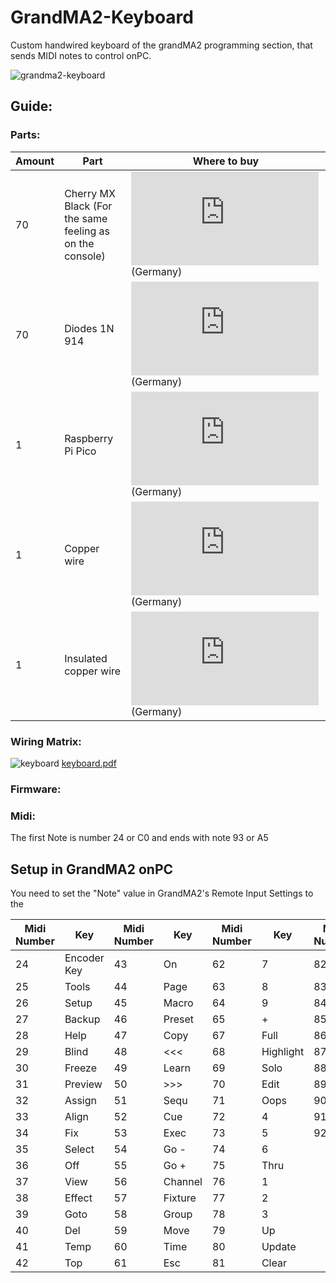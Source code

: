 # GrandMA2-Keyboard
Custom handwired keyboard of the grandMA2 programming section, that sends MIDI notes to control onPC.

![grandma2-keyboard](https://user-images.githubusercontent.com/80170229/210251196-0c96b4aa-1008-4bc5-b2f8-234fe1ce431a.jpg)


## Guide:
### Parts:

|Amount   |Part                                                     |Where to buy |
|---------|---------------------------------------------------------|-------------|
|70       |Cherry MX Black (For the same feeling as on the console) |![Reichelt.de](https://www.reichelt.de/de/en/cherry-mx-black-button-module-snap-on-attachment-cherry-mx1a-11nn-p202566.html?GROUPID=8099&START=0&OFFSET=16&SID=948d18f492480c7446a44c8ae52c183448e11f7a36750ce1244e6&LANGUAGE=EN&&r=1) (Germany)|
|70       |Diodes 1N 914                                            |![Reichelt.de](https://www.reichelt.de/de/en/rectifier-diode-do35-100-v-0-2-a-1n-914-p1763.html?nbc=1&&r=1) (Germany)|
|1        |Raspberry Pi Pico                                        |![Reichelt.de](https://www.reichelt.de/de/en/raspberry-pi-pico-rp2040-cortex-m0-microusb-header-rasp-pi-pico-h-p305824.html?nbc=1&&r=1)(Germany)|
|1        |Copper wire                                              |![Reichelt.de](https://www.reichelt.de/de/en/enamelled-copper-wire-diameter-0-2-mm-length-115-m-kupfer-0-2mm-p9614.html?nbc=1&&r=1)(Germany)|
|1        |Insulated copper wire                                    |![Reichelt.de](https://www.reichelt.de/de/en/insulated-braided-copper-wire-10-m-1-x-0-14-mm-red-litze-rt-p10297.html?nbc=1&&r=1)(Germany)|


### Wiring Matrix:
![keyboard](https://user-images.githubusercontent.com/80170229/210251995-ce025866-0632-42f6-a9ac-d74b289f22e6.svg)
[keyboard.pdf](https://github.com/hartmann-jonas/GrandMA2-Keyboard/files/10332369/keyboard.pdf)

### Firmware:

### Midi:
The first Note is number 24 or C0 and ends with note 93 or A5


## Setup in GrandMA2 onPC

You need to set the "Note" value in GrandMA2's Remote Input Settings to the 


|Midi Number|Key|Midi Number|Key|Midi Number|Key|Midi Number|Key|
|--|------------|--|------------|--|------------|--|------------|
|24|Encoder Key |43|On          |62|7           |82|0
|25|Tools       |44|Page        |63|8           |83|. (Dot)
|26|Setup       |45|Macro       |64|9           |84|If
|27|Backup      |46|Preset      |65|+           |85|At
|28|Help        |47|Copy        |67|Full        |86|Previous
|29|Blind       |48|<<<         |68|Highlight   |87|Set
|30|Freeze      |49|Learn       |69|Solo        |88|Next
|31|Preview     |50|>>>         |70|Edit        |89|Store
|32|Assign      |51|Sequ        |71|Oops        |90|MA
|33|Align       |52|Cue         |72|4           |91|Please
|34|Fix         |53|Exec        |73|5           |92|Down
|35|Select      |54|Go -        |74|6
|36|Off         |55|Go +        |75|Thru
|37|View        |56|Channel     |76|1
|38|Effect      |57|Fixture     |77|2
|39|Goto        |58|Group       |78|3
|40|Del         |59|Move        |79|Up
|41|Temp        |60|Time        |80|Update
|42|Top         |61|Esc         |81|Clear
